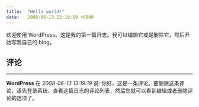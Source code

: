 ```yaml
---
title:  "Hello world!"
date:   2008-06-13 13:19:19 +0800
---
```


欢迎使用 WordPress。这是我的第一篇日志。我可以编辑它或是删除它，然后开始写我自己的 blog。

## 评论

*****
**WordPress** 在 *2008-06-13 13:19:19* 说: 你好，这是一条评论。要删除这条评论，请先登录系统，查看这篇日志的评论列表，然后您就可以看到编辑或者删除评论的选项了。

